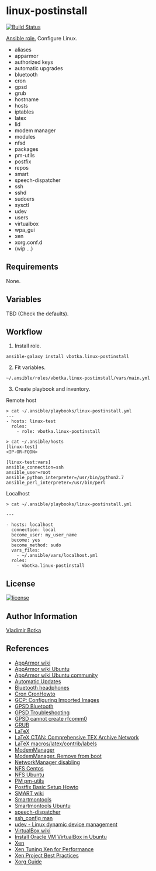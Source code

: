 linux-postinstall
=================

[![Build Status](https://travis-ci.org/vbotka/ansible-linux-postinstall.svg?branch=master)](https://travis-ci.org/vbotka/ansible-linux-postinstall)

[Ansible role.](https://galaxy.ansible.com/vbotka/linux-postinstall/) Configure Linux.

- aliases
- apparmor
- authorized keys
- automatic upgrades
- bluetooth
- cron
- gpsd
- grub
- hostname
- hosts
- iptables
- latex
- lid
- modem manager
- modules
- nfsd
- packages
- pm-utils
- postfix
- repos
- smart
- speech-dispatcher
- ssh
- sshd
- sudoers
- sysctl
- udev
- users
- virtualbox
- wpa_gui
- xen
- xorg.conf.d
- (wip ...)


Requirements
------------

None.


Variables
---------

TBD (Check the defaults).


Workflow
--------

1) Install role.

```
ansible-galaxy install vbotka.linux-postinstall
```

2) Fit variables.

```
~/.ansible/roles/vbotka.linux-postinstall/vars/main.yml
```

3) Create playbook and inventory.

Remote host
```
> cat ~/.ansible/playbooks/linux-postinstall.yml
---
- hosts: linux-test
  roles:
    - role: vbotka.linux-postinstall
```

```
> cat ~/.ansible/hosts
[linux-test]
<IP-OR-FQDN>

[linux-test:vars]
ansible_connection=ssh
ansible_user=root
ansible_python_interpreter=/usr/bin/python2.7
ansible_perl_interpreter=/usr/bin/perl
```

Localhost
```
> cat ~/.ansible/playbooks/linux-postinstall.yml

---

- hosts: localhost
  connection: local
  become_user: my_user_name
  become: yes
  become_method: sudo
  vars_files:
    - ~/.ansible/vars/localhost.yml
  roles:
    - vbotka.linux-postinstall
```


License
-------

[![license](https://img.shields.io/badge/license-BSD-red.svg)](https://www.freebsd.org/doc/en/articles/bsdl-gpl/article.html)


Author Information
------------------

[Vladimir Botka](https://botka.link)


References
----------

- [AppArmor wiki](https://gitlab.com/apparmor/apparmor/wikis/home)
- [AppArmor wiki Ubuntu](https://wiki.ubuntu.com/AppArmor)
- [AppArmor wiki Ubuntu community](https://help.ubuntu.com/community/AppArmor)
- [Automatic Updates](https://help.ubuntu.com/lts/serverguide/automatic-updates.html)
- [Bluetooth headphones](https://bbs.archlinux.org/viewtopic.php?id=212785)
- [Cron CronHowto](https://help.ubuntu.com/community/CronHowto)
- [GCP: Configuring Imported Images](https://cloud.google.com/compute/docs/images/configuring-imported-images)
- [GPSD Bluetooth](https://ubuntuforums.org/showthread.php?t=200142)
- [GPSD Troubleshooting](http://www.catb.org/gpsd/troubleshooting.html)
- [GPSD cannot create rfcomm0](https://stackoverflow.com/questions/33892280/debian-cannot-create-rfcomm0)
- [GRUB](https://help.ubuntu.com/community/Grub2)
- [LaTeX](https://help.ubuntu.com/community/LaTeX)
- [LaTeX CTAN: Comprehensive TEX Archive Network](https://ctan.org/)
- [LaTeX macros/latex/contrib/labels](https://www.ctan.org/tex-archive/macros/latex/contrib/labels)
- [ModemManager](https://www.freedesktop.org/wiki/Software/ModemManager/)
- [ModemManager. Remove from boot](https://askubuntu.com/questions/216114/how-can-i-remove-modem-manager-from-boot)
- [NetworkManager disabling](https://help.ubuntu.com/community/NetworkManager#Disabling_NetworkManager)
- [NFS Centos](https://www.centos.org/docs/5/html/5.2/Deployment_Guide/ch-nfs.html)
- [NFS Ubuntu](https://help.ubuntu.com/lts/serverguide/network-file-system.html)
- [PM pm-utils](https://wiki.archlinux.org/index.php/pm-utils)
- [Postfix Basic Setup Howto](https://help.ubuntu.com/community/PostfixBasicSetupHowto)
- [SMART wiki](https://en.wikipedia.org/wiki/S.M.A.R.T.)
- [Smartmontools](https://www.smartmontools.org/)
- [Smartmontools Ubuntu](https://help.ubuntu.com/community/Smartmontools)
- [speech-dispatcher](https://freebsoft.org/speechd)
- [ssh_config man](https://man.openbsd.org/ssh_config)
- [udev - Linux dynamic device management](https://wiki.debian.org/udev)
- [VirtualBox wiki](https://www.virtualbox.org/wiki/)
- [Install Oracle VM VirtualBox in Ubuntu](http://www.elinuxbook.com/install-oracle-vm-virtualbox-in-ubuntu-16-04/)
- [Xen](https://wiki.ubuntu.com/Kernel/Reference/Xen)
- [Xen Tuning Xen for Performance](https://wiki.xenproject.org/wiki/Tuning_Xen_for_Performance)
- [Xen Project Best Practices](https://wiki.xenproject.org/wiki/Xen_Project_Best_Practices)
- [Xorg Guide](https://wiki.gentoo.org/wiki/Xorg/Guide)
